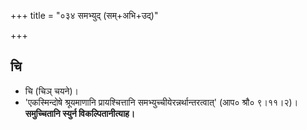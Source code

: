 +++
title = "०३४ समभ्युद् (सम्+अभि+उद्)"

+++

## चि
- चि (चिञ् चयने)।
- 'एकस्मिन्दोषे श्रूयमाणानि प्रायश्चित्तानि समभ्युच्चीयेरन्नर्थान्तरत्वात्' (आप० श्रौ० ९।११।२)। **समुच्चितानि स्युर्न विकल्पितानीत्याह।**

